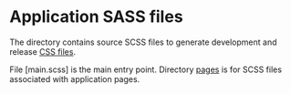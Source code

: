Application SASS files
======================

The directory contains source SCSS files to generate development and release [CSS files](../../app/css/).

File [main.scss] is the main entry point. Directory [pages]() is for SCSS files associated with application pages.
